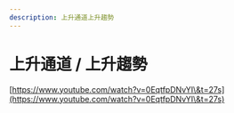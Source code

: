 ```yaml
---
description: 上升通道上升趨勢
---
```


# 上升通道 / 上升趨勢

[https://www.youtube.com/watch?v=0EqtfpDNvYI\&t=27s](https://www.youtube.com/watch?v=0EqtfpDNvYI\&t=27s)
